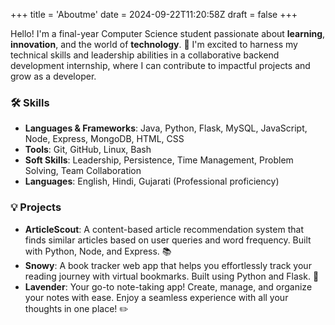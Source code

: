 +++
title = 'Aboutme'
date = 2024-09-22T11:20:58Z
draft = false
+++

Hello! I'm a final-year Computer Science student passionate about **learning**, **innovation**, and the world of **technology**. 🚀 I'm excited to harness my technical skills and leadership abilities in a collaborative backend development internship, where I can contribute to impactful projects and grow as a developer.

### 🛠️ Skills
- **Languages & Frameworks**: Java, Python, Flask, MySQL, JavaScript, Node, Express, MongoDB, HTML, CSS
- **Tools**: Git, GitHub, Linux, Bash
- **Soft Skills**: Leadership, Persistence, Time Management, Problem Solving, Team Collaboration
- **Languages**: English, Hindi, Gujarati (Professional proficiency)

### 💡 Projects
- **ArticleScout**: A content-based article recommendation system that finds similar articles based on user queries and word frequency. Built with Python, Node, and Express. 📚
- **Snowy**: A book tracker web app that helps you effortlessly track your reading journey with virtual bookmarks. Built using Python and Flask. 📖
- **Lavender**: Your go-to note-taking app! Create, manage, and organize your notes with ease. Enjoy a seamless experience with all your thoughts in one place! ✏️

